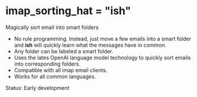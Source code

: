 # imap_sorting_hat = "ish"
Magically sort email into smart folders

- No rule programming. Instead, just move a few emails into a smart folder and **ish** will quickly learn what the messages have in common.
- Any folder can be labeled a smart folder.
- Uses the lates OpenAI language model technology to quickly sort emails into corresponding folders.
- Compatible with all imap email clients.
- Works for all common languages.

Status: Early development
